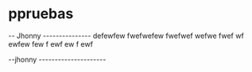 # ppruebas
-- Jhonny ---------------
defewfew
fwefwefew
fwefwef
wefwe
fwef
wf
ewfew
few
f
ewf
ew
f
ewf

--jhonny ---------------------
